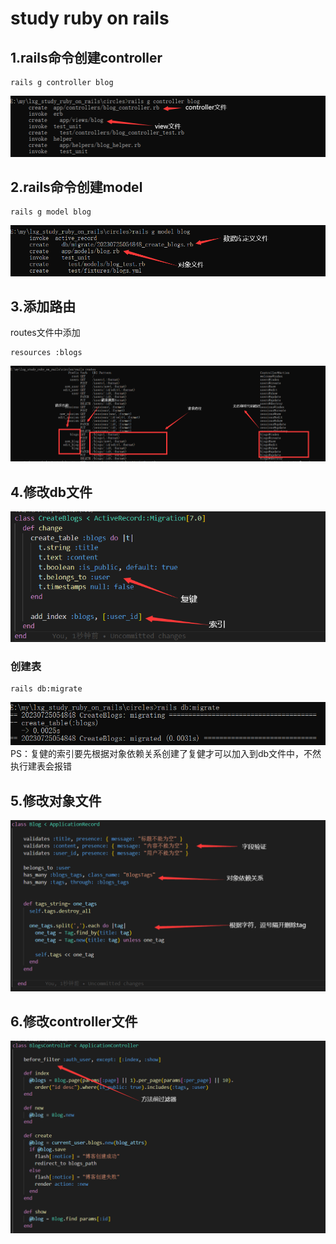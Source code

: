 # study ruby on rails
## 1.rails命令创建controller
````
rails g controller blog
````
![Image](https://github.com/lxg6370592/lxg_study_ruby_on_rails/blob/main/image/create_controller.png?raw=true) 
## 2.rails命令创建model
````
rails g model blog
````
![Image](https://github.com/lxg6370592/lxg_study_ruby_on_rails/blob/main/image/create_model.png?raw=true) 
## 3.添加路由
routes文件中添加
````
resources :blogs
````
![Image](https://github.com/lxg6370592/lxg_study_ruby_on_rails/blob/main/image/routes_blog.png?raw=true) 
## 4.修改db文件
![Image](https://github.com/lxg6370592/lxg_study_ruby_on_rails/blob/main/image/blog_db.png?raw=true) 
### 创建表
````
rails db:migrate
````
![Image](https://github.com/lxg6370592/lxg_study_ruby_on_rails/blob/main/image/blog_create_db.png?raw=true) 
PS：复健的索引要先根据对象依赖关系创建了复健才可以加入到db文件中，不然执行建表会报错
## 5.修改对象文件
![Image](https://github.com/lxg6370592/lxg_study_ruby_on_rails/blob/main/image/blog_model.png?raw=true) 
## 6.修改controller文件
![Image](https://github.com/lxg6370592/lxg_study_ruby_on_rails/blob/main/image/blog_controller.png?raw=true) 